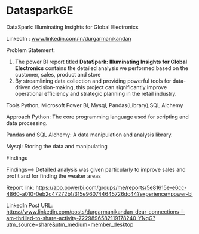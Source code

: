 # DatasparkGE
DataSpark: Illuminating Insights for Global Electronics

LinkedIn : www.linkedin.com/in/durgarmanikandan

Problem Statement:

1) The power BI report titled **DataSpark: Illuminating Insights for Global Electronics** contains the detailed analysis we performed based on the customer, sales, product and store
2) By streamlining data collection and providing powerful tools for data-driven decision-making, this project can significantly improve operational efficiency and strategic planning in the retail industry.

Tools Python, Microsoft Power BI, Mysql, Pandas(Library),SQL Alchemy

Approach Python: The core programming language used for scripting and data processing.

Pandas and SQL Alchemy: A data manipulation and analysis library.

Mysql: Storing the data and manipulating 

Findings

Findings--> Detailed analysis was given particularly to improve sales and profit and for finding the weaker areas

Report link: https://app.powerbi.com/groups/me/reports/5e81615e-e6cc-4860-a010-0eb2c47272b1/315e960744645726dc44?experience=power-bi

LinkedIn Post URL: https://www.linkedin.com/posts/durgarmanikandan_dear-connections-i-am-thrilled-to-share-activity-7229896582119178240-YNqG?utm_source=share&utm_medium=member_desktop
